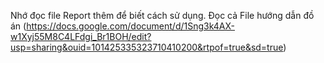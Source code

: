Nhớ đọc file Report thêm để biết cách sử dụng.
Đọc cả File hướng dẫn đồ án (https://docs.google.com/document/d/1Sng3k4AX-w1Xyj55M8C4LFdgi_Br1BOH/edit?usp=sharing&ouid=101425335323710410200&rtpof=true&sd=true)
